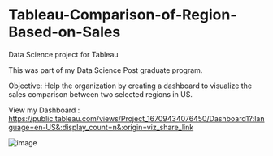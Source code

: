 # Tableau-Comparison-of-Region-Based-on-Sales
Data Science project for Tableau

This was part of my Data Science Post graduate program.

Objective: Help the organization by creating a dashboard to visualize the sales comparison between two selected regions in US.

View my Dashboard : https://public.tableau.com/views/Project_16709434076450/Dashboard1?:language=en-US&:display_count=n&:origin=viz_share_link

![image](https://user-images.githubusercontent.com/128290089/226173428-95af9b5d-01eb-4ac9-afe7-4bdf90081884.png)

